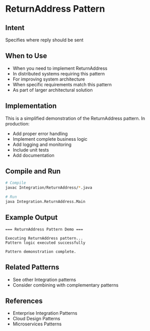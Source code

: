 # ReturnAddress Pattern

## Intent
Specifies where reply should be sent

## When to Use
- When you need to implement ReturnAddress
- In distributed systems requiring this pattern
- For improving system architecture
- When specific requirements match this pattern
- As part of larger architectural solution

## Implementation
This is a simplified demonstration of the ReturnAddress pattern. In production:
- Add proper error handling
- Implement complete business logic
- Add logging and monitoring
- Include unit tests
- Add documentation

## Compile and Run
```bash
# Compile
javac Integration/ReturnAddress/*.java

# Run
java Integration.ReturnAddress.Main
```

## Example Output
```
=== ReturnAddress Pattern Demo ===

Executing ReturnAddress pattern...
Pattern logic executed successfully

Pattern demonstration complete.
```

## Related Patterns
- See other Integration patterns
- Consider combining with complementary patterns

## References
- Enterprise Integration Patterns
- Cloud Design Patterns
- Microservices Patterns
